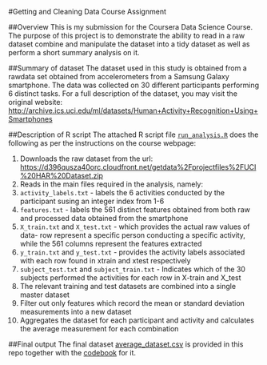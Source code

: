 #Getting and Cleaning Data Course Assignment

##Overview
This is my submission for the Coursera Data Science Course. The purpose of this project is to demonstrate the ability to read in a raw dataset combine and manipulate the dataset into a tidy dataset as well as perform a short summary analysis on it.

##Summary of dataset 
The dataset used in this study is obtained from a rawdata set obtained from accelerometers from a Samsung Galaxy smartphone.  The data was collected on 30 different participants performing 6 distinct tasks.  For a full description of the dataset, you may visit the original website: http://archive.ics.uci.edu/ml/datasets/Human+Activity+Recognition+Using+Smartphones

##Description of R script
The attached R script file [`run_analysis.R`](https://github.com/Ramlimab/GettingandCleaningDataProject/blob/master/run_analysis.R) does the following as per the instructions on the course webpage:

1. Downloads the raw dataset from the url: https://d396qusza40orc.cloudfront.net/getdata%2Fprojectfiles%2FUCI%20HAR%20Dataset.zip
2. Reads in the main files required in the analysis, namely:
  1. `activity_labels.txt` - labels the 6 activities conducted by the participant susing an integer index from 1-6
  2. `features.txt` - labels the 561 distinct features obtained from both raw and processed data obtained from the smartphone 
  3. `X_train.txt` and `X_test.txt` - which provides the actual raw values of data- row represent a specific person conducting a specific activity, while the 561 columns represent the features extracted
  4. `y_train.txt` and `y_test.txt` - provides the activity labels associated with each row found in xtrain and xtest respectively
  5. `subject_test.txt` and `subject_train.txt` - Indicates which of the 30 subjects performed the activities for each row in X-train and X_test
3. The relevant training and test datasets are combined into a single master dataset
4. Filter out only features which record the mean or standard deviation measurements into a new dataset
5. Aggregates the dataset for each participant and activity and calculates the average measurement for each combination

##Final output
The final dataset [average_dataset.csv](https://github.com/Ramlimab/GettingandCleaningDataProject/blob/master/average_dataset.csv) is provided in this repo together with the [codebook](https://github.com/Ramlimab/GettingandCleaningDataProject/blob/master/codebook.md) for it.
